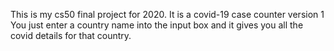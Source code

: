 This is my cs50 final project for 2020.
It is a covid-19 case counter version 1
You just enter a country name into the input box and it gives you all the covid details for that country.
